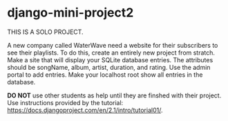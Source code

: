 # django-mini-project2

THIS IS A SOLO PROJECT.

A new company called WaterWave need a website for their subscribers to see their playlists. To do this, create an entirely new project from stratch. Make a site that will display your SQLite database entries. The attributes should be songName, album, artist, duration, and rating. Use the admin portal to add entries. Make your localhost root show all entries in the database.

<strong>DO NOT</strong> use other students as help until they are finshed with their project. Use instructions provided by the tutorial: https://docs.djangoproject.com/en/2.1/intro/tutorial01/.
